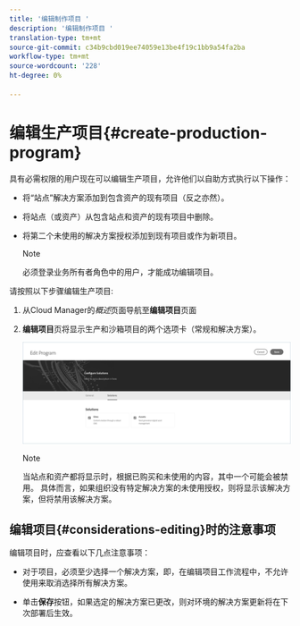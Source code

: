 ```yaml
---
title: '编辑制作项目 '
description: '编辑制作项目 '
translation-type: tm+mt
source-git-commit: c34b9cbd019ee74059e13be4f19c1bb9a54fa2ba
workflow-type: tm+mt
source-wordcount: '228'
ht-degree: 0%

---
```



# 编辑生产项目{#create-production-program}

具有必需权限的用户现在可以编辑生产项目，允许他们以自助方式执行以下操作：

* 将“站点”解决方案添加到包含资产的现有项目（反之亦然）。
* 将站点（或资产）从包含站点和资产的现有项目中删除。
* 将第二个未使用的解决方案授权添加到现有项目或作为新项目。

   >[!NOTE]
   >必须登录业务所有者角色中的用户，才能成功编辑项目。

请按照以下步骤编辑生产项目:

1. 从Cloud Manager的&#x200B;*概述*&#x200B;页面导航至&#x200B;**编辑项目**&#x200B;页面

1. **编辑项目**&#x200B;页将显示生产和沙箱项目的两个选项卡（常规和解决方案）。

   ![](assets/edit-program.png)

   >[!NOTE]
   >当站点和资产都将显示时，根据已购买和未使用的内容，其中一个可能会被禁用。 具体而言，如果组织没有特定解决方案的未使用授权，则将显示该解决方案，但将禁用该解决方案。

## 编辑项目{#considerations-editing}时的注意事项

编辑项目时，应查看以下几点注意事项：

* 对于项目，必须至少选择一个解决方案，即，在编辑项目工作流程中，不允许使用来取消选择所有解决方案。

* 单击&#x200B;**保存**&#x200B;按钮，如果选定的解决方案已更改，则对环境的解决方案更新将在下次部署后生效。